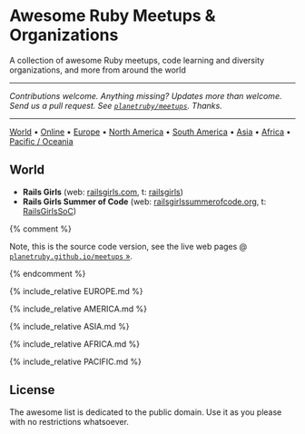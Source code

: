 # Awesome Ruby Meetups & Organizations

A collection of awesome Ruby meetups, code learning and diversity organizations, and more
from around the world


---

_Contributions welcome. Anything missing? Updates more than welcome. Send us a pull request. See [`planetruby/meetups`](https://github.com/planetruby/meetups). Thanks._

---




[World](#world) • [Online](#online) • [Europe](#europe) • [North America](#north-america) •
[South America](#south-america) • [Asia](#asia) • [Africa](#africa) • [Pacific / Oceania](#pacific--oceania)


## World

- **Rails Girls** (web: [railsgirls.com](http://railsgirls.com), t: [railsgirls](https://twitter.com/railsgirls))
- **Rails Girls Summer of Code** (web: [railsgirlssummerofcode.org](http://railsgirlssummerofcode.org), t: [RailsGirlsSoC](https://twitter.com/RailsGirlsSoC))

<!-- new list for not by non-profits -->

{% comment %}

Note, this is the source code version, see the live web pages @ [`planetruby.github.io/meetups` »](https://planetruby.github.io/meetups).

{% endcomment %}


{% include_relative EUROPE.md %}

{% include_relative AMERICA.md %}

{% include_relative ASIA.md %}

{% include_relative AFRICA.md %}

{% include_relative PACIFIC.md %}



## License

The awesome list is dedicated to the public domain. Use it as you please with no restrictions whatsoever.
